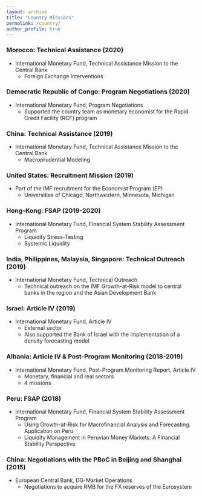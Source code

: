 ```yaml
---
layout: archive
title: "Country Missions"
permalink: /country/
author_profile: true
---
```


### Morocco: Technical Assistance (2020)
* International Monetary Fund, Technical Assistance Mission to the Central Bank 
  * Foreign Exchange Interventions

### Democratic Republic of Congo: Program Negotiations (2020)
* International Monetary Fund, Program Negotiations 
  * Supported the country team as monetary economist for the Rapid Credit
    Facility (RCF) program

### China: Technical Assistance (2019)
* International Monetary Fund, Technical Assistance Mission to the Central Bank 
  * Macroprudential Modeling

### United States: Recruitment Mission (2019)
* Part of the IMF recruitment for the Economist Program (EP) 
  * Universities of Chicago, Northwestern, Minnesota, Michigan

### Hong-Kong: FSAP (2019-2020)
* International Monetary Fund, Financial System Stability Assessment Program 
  * Liquidity Stress-Testing
  * Systemic Liquidity

### India, Philippines, Malaysia, Singapore: Technical Outreach (2019)
* International Monetary Fund, Technical Outreach
  * Technical outreach on the IMF Growth-at-Risk model to central banks in
    the region and the Asian Development Bank

### Israel: Article IV (2019)
* International Monetary Fund, Article IV 
  * External sector
  * Also supported the Bank of Israel with the implementation of a density
    forecasting model

### Albania: Article IV & Post-Program Monitoring (2018-2019)
* International Monetary Fund, Post-Program Monitoring Report, Article IV
  * Monetary, financial and real sectors
  * 4 missions

### Peru: FSAP (2018)
* International Monetary Fund, Financial System Stability Assessment Program
  * Using Growth-at-Risk for Macrofinancial Analysis and Forecasting. Application on Peru 
  * Liquidity Management in Peruvian Money Markets: A Financial Stability
      Perspective 

### China: Negotiations with the PBoC in Beijing and Shanghai (2015)
* European Central Bank, DG-Market Operations
  * Negotiations to acquire RMB for the FX reserves of the Eurosystem
    
